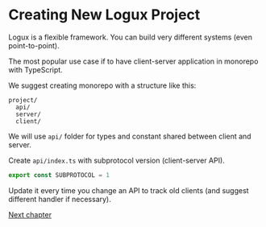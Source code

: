 # Creating New Logux Project

Logux is a flexible framework. You can build very different systems (even point-to-point).

The most popular use case if to have client-server application in monorepo with TypeScript.

We suggest creating monorepo with a structure like this:

```
project/
  api/
  server/
  client/
```

We will use `api/` folder for types and constant shared between client and server.

Create `api/index.ts` with subprotocol version (client-server API).

```ts
export const SUBPROTOCOL = 1
```

Update it every time you change an API to track old clients (and suggest different handler if necessary).

[Next chapter](./server.md)
